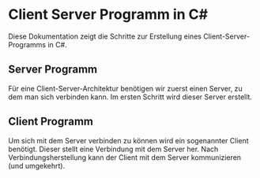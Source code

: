 # Client Server Programm in C\#

Diese Dokumentation zeigt die Schritte zur Erstellung eines Client-Server-Programms in C#.

## Server Programm
Für eine Client-Server-Architektur benötigen wir zuerst einen Server, zu dem man sich verbinden kann. Im ersten Schritt wird dieser Server erstellt.

## Client Programm
Um sich mit dem Server verbinden zu können wird ein sogenannter Client benötigt. Dieser stellt eine Verbindung mit dem Server her. Nach Verbindungsherstellung kann der Client mit dem Server kommunizieren (und umgekehrt).
